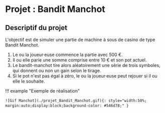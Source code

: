 # Projet : Bandit Manchot

## Descriptif du projet

L'objectif est de simuler une partie de machine à sous de casino de type Bandit Manchot.

1. Le ou la joueur·euse commence la partie avec 500 €.
2. Il ou elle parie une somme comprise entre 10 € et son pot actuel.
3. Le bandit-manchot tire alors aléatoirement une série de trois symboles, qui donnent ou non un gain selon le tirage.
4. Si le pot n'est pas égal à zéro, le ou la joueur·euse peut rejouer si il ou elle le souhaite.

!!! example "Exemple de réalisation"

    ![Gif Manchot](./projet_Bandit_Manchot.gif){: style="width:50%; margin:auto;display:block;background-color: #546d78;" }


